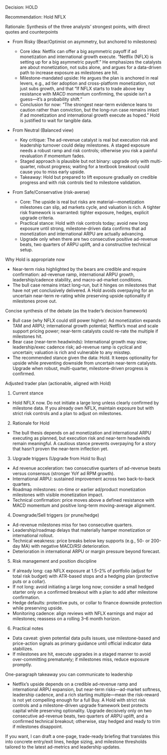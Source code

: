 Decision: HOLD

Recommendation: Hold NFLX

Rationale: Synthesis of the three analysts’ strongest points, with direct quotes and counterpoints

- From Risky (Bear/Optimist on asymmetry, but anchored to milestones)
  - Core idea: Netflix can offer a big asymmetric payoff if ad monetization and international growth execute. “Netflix (NFLX) is setting up for a big asymmetric payoff.” He emphasizes the catalysts are about monetization, not subs alone, and argues for a data-driven path to increase exposure as milestones are hit.
  - Milestone-mandated upside: He argues the plan is anchored in real levers, e.g., ad tier adoption and cross-platform monetization, not just subs growth, and that “If NFLX starts to trade above key resistance with MACD momentum confirming, the upside isn’t a guess—it’s a probability shift.”
  - Conclusion for now: “The strongest near-term evidence leans to caution rather than conviction, but the long-run case remains intact if ad monetization and international growth execute as hoped.” Hold is justified to wait for tangible data.

- From Neutral (Balanced view)
  - Key critique: The ad-revenue catalyst is real but execution risk and leadership turnover could delay milestones. A staged exposure needs a robust ramp and risk controls; otherwise you risk a painful revaluation if momentum fades.
  - Staged approach is plausible but not binary: upgrade only with multi-quarter, robust progress; waiting for a textbook breakout could cause you to miss early upside.
  - Takeaway: Hold but prepared to lift exposure gradually on credible progress and with risk controls tied to milestone validation.

- From Safe/Conservative (risk-averse)
  - Core: The upside is real but risks are material—monetization milestones can slip, ad markets cycle, and valuation is rich. A tighter risk framework is warranted: tighter exposure, hedges, explicit upgrade criteria.
  - Practical stance: Hold with risk controls today; avoid new long exposure until strong, milestone-driven data confirms that ad monetization and international ARPU are actually advancing.
  - Upgrade only when there are two consecutive positive ad-revenue beats, two quarters of ARPU uplift, and a constructive technical setup.

Why Hold is appropriate now
- Near-term risks highlighted by the bears are credible and require confirmation: ad-revenue ramp, international ARPU growth, leadership/cadence stability, and macro-ad-market conditions.
- The bull case remains intact long-run, but it hinges on milestones that have not yet conclusively delivered. A Hold avoids overpaying for an uncertain near-term re-rating while preserving upside optionality if milestones prove out.

Concise synthesis of the debate (as the trader’s decision framework)
- Bull case (why NFLX could still power higher): Ad monetization expands TAM and ARPU; international growth potential; Netflix’s moat and scale support pricing power; near-term catalysts could re-rate the multiple if milestones hit.
- Bear case (near-term headwinds): International growth may slow; leadership/exec cadence risk; ad-revenue ramp is cyclical and uncertain; valuation is rich and vulnerable to any misstep.
- The recommended stance given the data: Hold. It keeps optionality for upside while preventing downside from uncertain near-term catalysts. Upgrade when robust, multi-quarter, milestone-driven progress is confirmed.

Adjusted trader plan (actionable, aligned with Hold)

1) Current stance
- Hold NFLX now. Do not initiate a large long unless clearly confirmed by milestone data. If you already own NFLX, maintain exposure but with strict risk controls and a plan to adjust on milestones.

2) Rationale for Hold
- The bull thesis depends on ad monetization and international ARPU executing as planned, but execution risk and near-term headwinds remain meaningful. A cautious stance prevents overpaying for a story that hasn’t proven the near-term inflection yet.

3) Upgrade triggers (Upgrade from Hold to Buy)
- Ad revenue acceleration: two consecutive quarters of ad-revenue beats versus consensus (stronger YoY ad RPM growth).
- International ARPU: sustained improvement across two back-to-back quarters.
- Roadmap milestones: on-time or earlier ad/product monetization milestones with visible monetization impact.
- Technical confirmation: price moves above a defined resistance with MACD momentum and positive long-term moving-average alignment.

4) Downgrade/Sell triggers (or prune/hedge)
- Ad-revenue milestones miss for two consecutive quarters.
- Leadership/roadmap delays that materially hamper monetization or international rollout.
- Technical weakness: price breaks below key supports (e.g., 50- or 200-day MA) with negative MACD/RSI deterioration.
- Deterioration in international ARPU or margin pressure beyond forecast.

5) Risk management and position discipline
- If already long: cap NFLX exposure at 1.5–2% of portfolio (adjust for total risk budget) with ATR-based stops and a hedging plan (protective puts or a collar).
- If not long: avoid initiating a large long now; consider a small hedged starter only on a confirmed breakout with a plan to add after milestone confirmation.
- Hedge defaults: protective puts, or collar to finance downside protection while preserving upside.
- Monitoring cadence: align reviews with NFLX earnings and major ad milestones; reassess on a rolling 3–6 month horizon.

6) Practical notes
- Data caveat: given potential data pulls issues, use milestone-based and price-action signals as primary guidance until official indicator data stabilizes.
- If milestones are hit, execute upgrades in a staged manner to avoid over-committing prematurely; if milestones miss, reduce exposure promptly.

One-paragraph takeaway you can communicate to leadership
- Netflix’s upside depends on a credible ad-revenue ramp and international ARPU expansion, but near-term risks—ad-market softness, leadership cadence, and a rich starting multiple—mean the risk-reward is not yet compelling enough for a full Buy. A Hold with strict risk controls and a milestone-driven upgrade framework best protects capital while preserving optionality. Upgrade decisively only on two consecutive ad-revenue beats, two quarters of ARPU uplift, and a confirmed technical breakout; otherwise, stay hedged and ready to trim if milestones disappoint.

If you want, I can draft a one-page, trade-ready briefing that translates this into concrete entry/exit lines, hedge sizing, and milestone thresholds tailored to the latest ad-metrics and leadership updates.